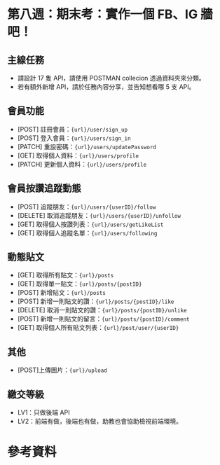 # 第八週：期末考：實作一個 FB、IG 牆吧！

## 主線任務

-   請設計 17 隻 API，請使用 POSTMAN collecion 透過資料夾來分類。
-   若有額外新增 API，請於任務內容分享，並告知想看哪 5 支 API。

## 會員功能

-   [POST] 註冊會員：`{url}/user/sign_up`
-   [POST] 登入會員：`{url}/users/sign_in`
-   [PATCH] 重設密碼：`{url}/users/updatePassword`
-   [GET] 取得個人資料：`{url}/users/profile`
-   [PATCH] 更新個人資料：`{url}/users/profile`

## 會員按讚追蹤動態

-   [POST] 追蹤朋友：`{url}/users/{userID}/follow`
-   [DELETE] 取消追蹤朋友：`{url}/users/{userID}/unfollow`
-   [GET] 取得個人按讚列表：`{url}/users/getLikeList`
-   [GET] 取得個人追蹤名單：`{url}/users/following`

## 動態貼文

-   [GET] 取得所有貼文：`{url}/posts`
-   [GET] 取得單一貼文：`{url}/posts/{postID}`
-   [POST] 新增貼文：`{url}/posts`
-   [POST] 新增一則貼文的讚：`{url}/posts/{postID}/like`
-   [DELETE] 取消一則貼文的讚：`{url}/posts/{postID}/unlike`
-   [POST] 新增一則貼文的留言：`{url}/posts/{postID}/comment`
-   [GET] 取得個人所有貼文列表：`{url}/post/user/{userID}`

## 其他

-   [POST]上傳圖片：`{url}/upload`

## 繳交等級

-   LV1：只做後端 API
-   LV2：前端有做，後端也有做，助教也會協助檢視前端環境。

# 參考資料
